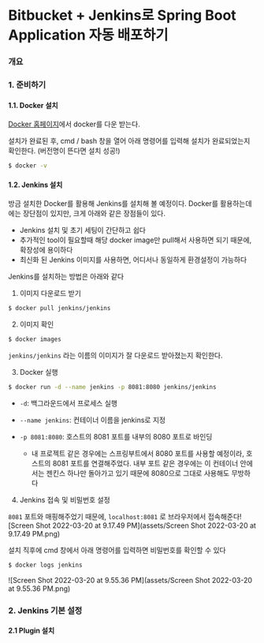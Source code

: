 # Bitbucket + Jenkins로 Spring Boot Application 자동 배포하기

### 개요



### 1. 준비하기

#### 1.1. Docker 설치

<a href="https://docs.docker.com/get-docker/">Docker 홈페이지</a>에서 docker를 다운 받는다.

설치가 완료된 후, cmd / bash 창을 열어 아래 명령어를 입력해 설치가 완료되었는지 확인한다. (버전명이 뜬다면 설치 성공!)

```bash
$ docker -v
```



#### 1.2. Jenkins 설치

방금 설치한 Docker를 활용해 Jenkins를 설치해 볼 예정이다. Docker를 활용하는데에는 장단점이 있지만, 크게 아래와 같은 장점들이 있다.

- Jenkins 설치 및 초기 세팅이 간단하고 쉽다
- 추가적인 tool이 필요할때 해당 docker image만 pull해서 사용하면 되기 때문에, 확장성에 용이하다
- 최신화 된 Jenkins 이미지를 사용하면, 어디서나 동일하게 환경설정이 가능하다

Jenkins를 설치하는 방법은 아래와 같다

1. 이미지 다운로드 받기

```bash
$ docker pull jenkins/jenkins
```

2. 이미지 확인

```bash
$ docker images
```

`jenkins/jenkins` 라는 이름의 이미지가 잘 다운로드 받아졌는지 확인한다.



3. Docker 실행

```bash
$ docker run -d --name jenkins -p 8081:8080 jenkins/jenkins
```

- `-d`: 백그라운드에서 프로세스 실행

- `--name jenkins`: 컨테이너 이름을 jenkins로 지정
- `-p 8081:8080`: 호스트의 8081 포트를 내부의 8080 포트로 바인딩
  - 내 프로젝트 같은 경우에는 스프링부트에서 8080 포트를 사용할 예정이라, 호스트의 8081 포트를 연결해주었다. 내부 포트 같은 경우에는 이 컨테이너 안에서는 젠킨스 하나만 돌아가고 있기 때문에 8080으로 그대로 사용해도 무방하다

4. Jenkins 접속 및 비밀번호 설정

`8081` 포트와 매핑해주었기 때문에, `localhost:8081` 로 브라우저에서 접속해준다![Screen Shot 2022-03-20 at 9.17.49 PM](assets/Screen Shot 2022-03-20 at 9.17.49 PM.png)



설치 직후에 cmd 창에서 아래 명령어를 입력하면 비밀번호를 확인할 수 있다

```bash
$ docker logs jenkins
```



![Screen Shot 2022-03-20 at 9.55.36 PM](assets/Screen Shot 2022-03-20 at 9.55.36 PM.png)

### 2. Jenkins 기본 설정

#### 2.1 Plugin 설치

